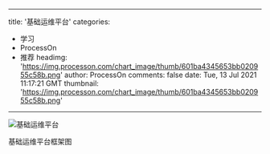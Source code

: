 
---
title: '基础运维平台'
categories: 
 - 学习
 - ProcessOn
 - 推荐
headimg: 'https://img.processon.com/chart_image/thumb/601ba4345653bb020955c58b.png'
author: ProcessOn
comments: false
date: Tue, 13 Jul 2021 11:17:21 GMT
thumbnail: 'https://img.processon.com/chart_image/thumb/601ba4345653bb020955c58b.png'
---

<div>   
<img class="thumb" alt="基础运维平台" src="https://img.processon.com/chart_image/thumb/601ba4345653bb020955c58b.png" referrerpolicy="no-referrer">
<p>基础运维平台框架图</p>  
</div>
            